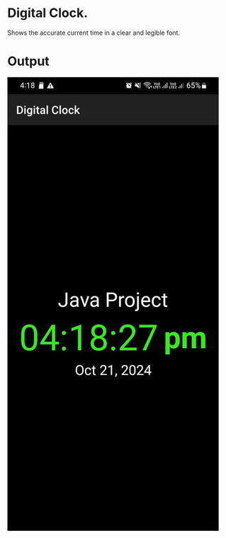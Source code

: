 

# Digital Clock. 
Shows the accurate current time in a clear and legible font.

# Output
![Project Screenshot](app/src/main/res/drawable/clock.jpg)
